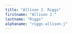 ```yaml
---
title: "Allison J. Riggs"
firstname: "Allison J."
lastname: "Riggs"
alphaname: "riggs-allison-j"
---
```

